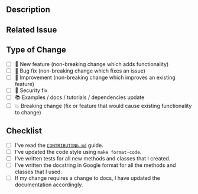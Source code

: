 ## Description

<!-- Add a more detailed description of the changes if needed. -->

## Related Issue

<!-- If your PR refers to a related issue, link it here. -->

## Type of Change

<!-- Mark with an `x` all the checkboxes that apply (like `[x]`) -->

- [ ] 🚀 New feature (non-breaking change which adds functionality)
- [ ] 🔧 Bug fix (non-breaking change which fixes an issue)
- [ ] 🥂 Improvement (non-breaking change which improves an existing feature)
- [ ] 🔐 Security fix
- [ ] 📚 Examples / docs / tutorials / dependencies update
- [ ] 💥 Breaking change (fix or feature that would cause existing functionality to change)

## Checklist

<!-- Mark with an `x` all the checkboxes that apply (like `[x]`) -->

- [ ] I've read the [`CONTRIBUTING.md`](https://github.com/artefactory/vertex-pipelines-deployer/blob/develop/CONTRIBUTING.md) guide.
- [ ] I've updated the code style using `make format-code`.
- [ ] I've written tests for all new methods and classes that I created.
- [ ] I've written the docstring in Google format for all the methods and classes that I used.
- [ ] If my change requires a change to docs, I have updated the documentation accordingly.
